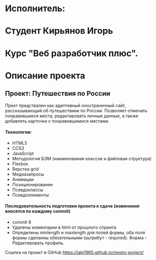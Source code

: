 # Исполнитель:
# Студент Кирьянов Игорь
# Курс "Веб разработчик плюс".

# Описание проекта
## Проект: Путешествия по России
Прект предствален как адаптивный оностраничный сайт, рассказывающий об путешествиии по России.
Позволяет отмечать понравившиеся места, редактировать личные данные, а также добавлять карточки с понравившимися местами.

#### Технологии:
* HTML5
* CCS3
* JavaScript
* Методология БЭМ (наименования классов и файловая структура)
* Flexbox
* Верстка grid
* Медиазапросы
* Анимации
* Позиционирование
* Псевдоклассы
* Псевдоэлементы

#### Последовательность подготовки проекта к сдаче (изменения вносятся по каждому commit)
* commit 8
* Удалены коментарии в html от прошлого спринта
* Определены minlength и maxlength для полей формы, оба поля формы сделанны обязательными (аьтрибут - required). Форма - Редактировать профиль.




Ссылка на проект в GitHub https://jaki1965.github.io/mesto-project/